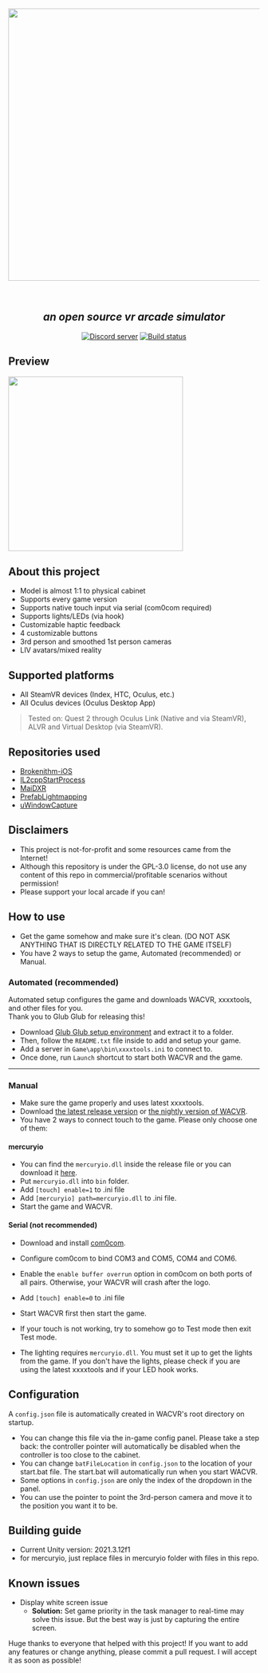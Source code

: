 <div align="center">
	<br/>
	<p>
    <img src="https://github.com/xiaopeng12138/WACVR/blob/main/PreviewImages/WACVR-LOGO.png?raw=true" width="546" />
	</p>
  <br/>
  <p>
    <h2><i>
      an open source vr arcade simulator
    </i></h2>
  </p>
  <p>
    <a href="https://discord.gg/4aFV5QJWN5"><img src="https://img.shields.io/discord/1028269444780261436?color=5865F2&logo=discord&logoColor=white" alt="Discord server"/></a>
    <a href="https://github.com/xiaopeng12138/WACVR/actions"><img src="https://github.com/xiaopeng12138/WACVR/actions/workflows/build.yml/badge.svg" alt="Build status"/></a>
</div>

## Preview
<img src="https://github.com/xiaopeng12138/WACVR/blob/main/PreviewImages/Preview.png?raw=true" width="350" />

## About this project
- Model is almost 1:1 to physical cabinet
- Supports every game version
- Supports native touch input via serial (com0com required)
- Supports lights/LEDs (via hook)
- Customizable haptic feedback
- 4 customizable buttons
- 3rd person and smoothed 1st person cameras
- LIV avatars/mixed reality

## Supported platforms
- All SteamVR devices (Index, HTC, Oculus, etc.)
- All Oculus devices (Oculus Desktop App)
> Tested on: Quest 2 through Oculus Link (Native and via SteamVR), ALVR and Virtual Desktop (via SteamVR).

## Repositories used
- [Brokenithm-iOS](https://github.com/esterTion/Brokenithm-iOS)
- [IL2cppStartProcess](https://github.com/josh4364/IL2cppStartProcess)
- [MaiDXR](https://github.com/xiaopeng12138/MaiDXR)
- [PrefabLightmapping](https://github.com/Ayfel/PrefabLightmapping)
- [uWindowCapture](https://github.com/hecomi/uWindowCapture)

## Disclaimers
- This project is not-for-profit and some resources came from the Internet!
- Although this repository is under the GPL-3.0 license, do not use any content of this repo in commercial/profitable scenarios without permission!
- Please support your local arcade if you can!

## How to use
- Get the game somehow and make sure it's clean. (DO NOT ASK ANYTHING THAT IS DIRECTLY RELATED TO THE GAME ITSELF)
- You have 2 ways to setup the game, Automated (recommended) or Manual.

### Automated (recommended)
Automated setup configures the game and downloads WACVR, xxxxtools, and other files for you.  
Thank you to Glub Glub for releasing this!
- Download [Glub Glub setup environment](https://github.com/ArcadeGlubGlub/GameSetup/raw/master/WACCAReverse-GlubGlub.7z) and extract it to a folder.
- Then, follow the `README.txt` file inside to add and setup your game.
- Add a server in `Game\app\bin\xxxxtools.ini` to connect to.
- Once done, run `Launch` shortcut to start both WACVR and the game.

---

### Manual
- Make sure the game properly and uses latest xxxxtools.
- Download [the latest release version](https://github.com/xiaopeng12138/WACVR/releases) or [the nightly version of WACVR](https://nightly.link/xiaopeng12138/WACVR/workflows/build/main/artifact.zip).
- You have 2 ways to connect touch to the game. Please only choose one of them:

#### mercuryio
  - You can find the ``mercuryio.dll`` inside the release file or you can download it [here](https://wacvr.cf/mercuryio.dll).
  - Put ``mercuryio.dll`` into ``bin`` folder.
  - Add ``[touch] enable=1`` to .ini file
  - Add ``[mercuryio] path=mercuryio.dll`` to .ini file.
  - Start the game and WACVR.

#### Serial (not recommended)
  - Download and install [com0com](https://storage.googleapis.com/google-code-archive-downloads/v2/code.google.com/powersdr-iq/setup_com0com_W7_x64_signed.exe).
  - Configure com0com to bind COM3 and COM5, COM4 and COM6.
  - Enable the ``enable buffer overrun`` option in com0com on both ports of all pairs. Otherwise, your WACVR will crash after the logo.
  - Add ``[touch] enable=0`` to .ini file
  - Start WACVR first then start the game.
  - If your touch is not working, try to somehow go to Test mode then exit Test mode.

- The lighting requires ``mercuryio.dll``. You must set it up to get the lights from the game. If you don't have the lights, please check if you are using the latest xxxxtools and if your LED hook works.

## Configuration
A ``config.json`` file is automatically created in WACVR's root directory on startup.

- You can change this file via the in-game config panel. Please take a step back: the controller pointer will automatically be disabled when the controller is too close to the cabinet.
- You can change ``batFileLocation`` in ``config.json`` to the location of your start.bat file. The start.bat will automatically run when you start WACVR. 
- Some options in ``config.json`` are only the index of the dropdown in the panel.
- You can use the pointer to point the 3rd-person camera and move it to the position you want it to be.

## Building guide
- Current Unity version: 2021.3.12f1
- for mercuryio, just replace files in mercuryio folder with files in this repo.

## Known issues
- Display white screen issue
	- **Solution:** Set game priority in the task manager to real-time may solve this issue. But the best way is just by capturing the entire screen.

Huge thanks to everyone that helped with this project!
If you want to add any features or change anything, please commit a pull request. I will accept it as soon as possible!
